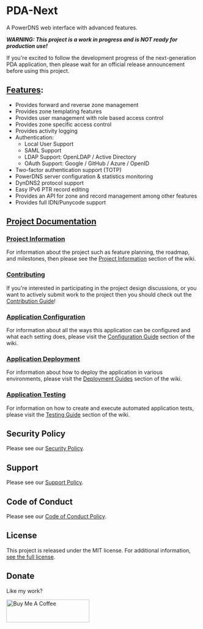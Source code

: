 # PDA-Next

A PowerDNS web interface with advanced features.

***WARNING: This project is a work in progress and is NOT ready for production use!***

If you're excited to follow the development progress of the next-generation PDA application, then please wait for
an official release announcement before using this project.

## [Features](https://github.com/PowerDNS-Admin/pda-next/blob/main/docs/wiki/project/features.md):

- Provides forward and reverse zone management
- Provides zone templating features
- Provides user management with role based access control
- Provides zone specific access control
- Provides activity logging
- Authentication:
  - Local User Support
  - SAML Support
  - LDAP Support: OpenLDAP / Active Directory
  - OAuth Support: Google / GitHub / Azure / OpenID
- Two-factor authentication support (TOTP)
- PowerDNS server configuration & statistics monitoring
- DynDNS2 protocol support
- Easy IPv6 PTR record editing
- Provides an API for zone and record management among other features
- Provides full IDN/Punycode support

## [Project Documentation](https://github.com/PowerDNS-Admin/pda-next/blob/main/docs/README.md)

### [Project Information](https://github.com/PowerDNS-Admin/pda-next/blob/main/docs/wiki/project/README.md)

For information about the project such as feature planning, the roadmap, and milestones, then please see the
[Project Information](https://github.com/PowerDNS-Admin/pda-next/blob/main/docs/wiki/project/README.md) section of the wiki.

### [Contributing](https://github.com/PowerDNS-Admin/pda-next/blob/main/docs/wiki/contributing/README.md)

If you're interested in participating in the project design discussions, or you want to actively submit work to the
project then you should check out the
[Contribution Guide](https://github.com/PowerDNS-Admin/pda-next/blob/main/docs/wiki/contributing/README.md)!

### [Application Configuration](https://github.com/PowerDNS-Admin/pda-next/blob/main/docs/wiki/configuration/README.md)

For information about all the ways this application can be configured and what each setting does, please visit the
[Configuration Guide](https://github.com/PowerDNS-Admin/pda-next/blob/main/docs/wiki/configuration/README.md) section of the wiki.

### [Application Deployment](https://github.com/PowerDNS-Admin/pda-next/blob/main/docs/wiki/deployment/README.md)

For information about how to deploy the application in various environments, please visit the
[Deployment Guides](https://github.com/PowerDNS-Admin/pda-next/blob/main/docs/wiki/deployment/README.md) section of the wiki.

### [Application Testing](https://github.com/PowerDNS-Admin/pda-next/blob/main/docs/wiki/testing/README.md)

For information on how to create and execute automated application tests, please visit the
[Testing Guide](https://github.com/PowerDNS-Admin/pda-next/blob/main/docs/wiki/testing/README.md) section of the wiki.

## Security Policy

Please see our
[Security Policy](https://github.com/PowerDNS-Admin/pda-next/blob/main/.github/SECURITY.md).

## Support

Please see our
[Support Policy](https://github.com/PowerDNS-Admin/pda-next/blob/main/.github/SUPPORT.md).

## Code of Conduct

Please see our
[Code of Conduct Policy](https://github.com/PowerDNS-Admin/pda-next/blob/main/.github/CODE_OF_CONDUCT.md).

## License

This project is released under the MIT license. For additional
information, [see the full license](https://github.com/PowerDNS-Admin/pda-next/blob/main/LICENSE).

## Donate

Like my work?

<a href="https://www.buymeacoffee.com/AzorianMatt" target="_blank"><img src="https://cdn.buymeacoffee.com/buttons/v2/default-blue.png" alt="Buy Me A Coffee" style="height: 60px !important;width: 217px !important;" ></a>